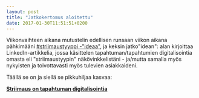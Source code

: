 ```yaml
---
layout: post
title: "Jatkokertomus aloitettu"
date: 2017-01-30T11:51:51+0200
---
```


Viikonvaihteen aikana mutustelin edellisen runsaan viikon aikana pähkimääni [#striimaustyyppi -"ideaa"](https://www.linkedin.com/pulse/striimaustyyppi-jarmo-lahti), ja keksin jatko"idean": alan kirjoittaa LinkedIn-artikkelia, jossa käsittelen tapahtuman/tapahtumien digitalisointia omasta eli "striimaustyypin" näkövinkkelistäni - ja/mutta samalla myös nykyisten ja toivottavasti myös tulevien asiakkaideni. 

Täällä se on ja siellä se pikkuhiljaa kasvaa: 

**[Striimaus on tapahtuman digitalisointia](https://www.linkedin.com/pulse/striimaus-tapahtuman-digitalisointia-jarmo-lahti)**